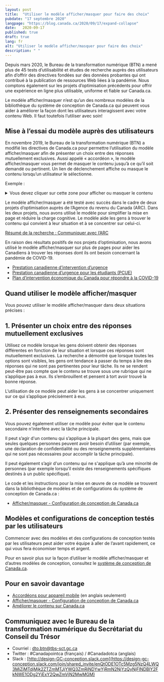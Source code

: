 ```yaml
---
layout: post
title:  "Utiliser le modèle afficher/masquer pour faire des choix"
pubdate: "17 septembre 2020"
langpage: "https://blog.canada.ca/2020/09/17/expand-collapse"
date:   2020-09-17
published: true
draft: true
lang: fr
alt: "Utiliser le modèle afficher/masquer pour faire des choix"
description: " "
---
```

Depuis mars 2020, le Bureau de la transformation numérique (BTN) a mené plus de 45 tests d’utilisabilité et études de recherche auprès des utilisateurs afin d’offrir des directives fondées sur des données probantes qui ont contribué à la publication de ressources Web liées à la pandémie. Nous comptons également sur les projets d’optimisation précédents pour offrir une expérience en ligne plus utilisable, uniforme et fiable sur Canada.ca. 

Le modèle afficher/masquer n’est qu’un des nombreux modèles de la bibliothèque du système de conception de Canada.ca qui peuvent vous aider à améliorer la façon dont les utilisateurs interagissent avec votre contenu Web. Il faut toutefois l’utiliser avec soin!

## Mise à l’essai du modèle auprès des utilisateurs

En novembre 2019, le Bureau de la transformation numérique (BTN) a modifié les directives de Canada.ca pour permettre l’utilisation du modèle afficher/masquer afin de présenter un choix entre des réponses mutuellement exclusives. Aussi appelé « accordéon », le modèle afficher/masquer vous permet de masquer le contenu jusqu’à ce qu’il soit demandé ou pertinent. Un lien de déclenchement affiche ou masque le contenu lorsqu’un utilisateur le sélectionne.

<div class="pattern-demo mrgn-bttm-md">
  <p>Exemple :</p>
  <details>
    <summary>Vous devez cliquer sur cette zone pour afficher ou masquer le contenu</summary>
    <p>Ce texte est masqué jusqu'à ce qu'il soit affiché.</p>
  </details>
</div>

Le modèle afficher/masquer a été testé avec succès dans le cadre de deux projets d’optimisation auprès de l’Agence du revenu du Canada (ARC). Dans les deux projets, nous avons utilisé le modèle pour simplifier la mise en page et réduire la charge cognitive. Le modèle aide les gens à trouver le contenu qui convient à leur situation et à se concentrer sur celui-ci.

[Résumé de la recherche : Communiquer avec l’ARC](https://blogue.canada.ca/resumes-recherche/arc-contactez-nous-resume-recherche.html)

En raison des résultats positifs de nos projets d’optimisation, nous avons utilisé le modèle afficher/masquer sur plus de pages pour aider les Canadiens à trouver les réponses dont ils ont besoin concernant la pandémie de COVID-19.

* [Prestation canadienne d’intervention d’urgence](https://www.canada.ca/fr/services/prestations/ae/pcusc-application.html#payments)
* [Prestation canadienne d’urgence pour les étudiants (PCUE)](https://www.canada.ca/fr/agence-revenu/services/prestations/prestation-urgence-etudiants/pcue-combien-recevoir.html)
* [Plan d’intervention économique du Canada pour répondre à la COVID-19](https://www.canada.ca/fr/ministere-finances/plan-intervention-economique.html)

## Quand utiliser le modèle afficher/masquer

Vous pouvez utiliser le modèle afficher/masquer dans deux situations précises :

## 1. Présenter un choix entre des réponses mutuellement exclusives

Utilisez ce modèle lorsque les gens doivent obtenir des réponses différentes en fonction de leur situation et lorsque ces réponses sont mutuellement exclusives. La recherche a démontré que lorsque toutes les options sont visibles, les gens ont tendance à passer du temps à lire des réponses qui ne sont pas pertinentes pour leur tâche. Ils ne se rendent peut-être pas compte que le contenu se trouve sous une rubrique qui ne s’applique pas à eux. Ils s’embrouillent et pensent à tort avoir trouvé la bonne réponse.

L’utilisation de ce modèle peut aider les gens à se concentrer uniquement sur ce qui s’applique précisément à eux.

## 2. Présenter des renseignements secondaires

Vous pouvez également utiliser ce modèle pour éviter que le contenu secondaire n'interfère avec la tâche principale.

Il peut s’agir d'un contenu qui s’applique à la plupart des gens, mais que seules quelques personnes peuvent avoir besoin d’utiliser (par exemple, une déclaration de confidentialité ou des renseignements supplémentaires qui ne sont pas nécessaires pour accomplir la tâche principale).

Il peut également s’agir d'un contenu qui ne s'applique qu’à une minorité de personnes (par exemple lorsqu’il existe des renseignements spécifiques destinés à un public spécifique).

Le code et les instructions pour la mise en œuvre de ce modèle se trouvent dans la bibliothèque de modèles et de configurations du système de conception de Canada.ca :

* [Afficher/masquer - Configuration de conception de Canada.ca ](https://conception.canada.ca/configurations-conception-communes/contenu-reductible.html)

## Modèles et configurations de conception testés par les utilisateurs

Commencer avec des modèles et des configurations de conception testés par les utilisateurs peut aider votre équipe à aller de l’avant rapidement, ce qui vous fera économiser temps et argent. 

Pour en savoir plus sur la façon d’utiliser le modèle afficher/masquer et d’autres modèles de conception, consultez le [système de conception de Canada.ca](https://www.canada.ca/fr/gouvernement/a-propos/systeme-conception.html).

## Pour en savoir davantage

* [Accordéons pour appareil mobile](https://www.nngroup.com/articles/mobile-accordions/) (en anglais seulement)
* [Afficher/masquer - Configuration de conception de Canada.ca](https://conception.canada.ca/configurations-conception-communes/contenu-reductible.html)
* [Améliorer le contenu sur Canada.ca](https://blogue.canada.ca/pages/apercu-projet.html)

## Communiquez avec le Bureau de la transformation numérique du Secrétariat du Conseil du Trésor 
* Courriel : [dto.btn@tbs-sct.gc.ca](mailto:dto.btn@tbs-sct.gc.ca)
* Twitter :  #Canadapointca (français) / #Canadadotca (anglais)
* Slack : [http://design-GC-conception.slack.com](https://design-gc-conception.slack.com/join/shared_invite/enQtODE1OTc5Mzg5NzQ4LWQ3MjZjMTdjMjk2ZTZmMTJjYWQ3ZmRiNDYwYjRmN2NjYzQyNjFlNDBlY2FkNWE1ODg2YjExY2QwZmVjN2MwMGM)
